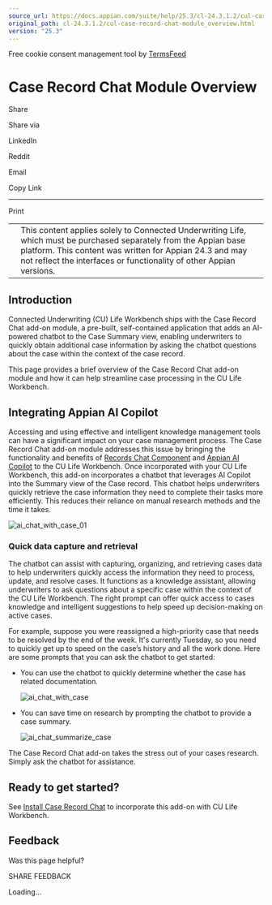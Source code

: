 ```yaml
---
source_url: https://docs.appian.com/suite/help/25.3/cl-24.3.1.2/cul-case-record-chat-module_overview.html
original_path: cl-24.3.1.2/cul-case-record-chat-module_overview.html
version: "25.3"
---
```


Free cookie consent management tool by [TermsFeed](https://www.termsfeed.com/)

# Case Record Chat Module Overview

Share

Share via

LinkedIn

Reddit

Email

Copy Link

* * *

Print

<table><tbody><tr><td><i class="fa fa-check-square-o" aria-hidden="true"></i></td><td>This content applies solely to Connected Underwriting Life, which must be purchased separately from the Appian base platform. This content was written for Appian 24.3 and may not reflect the interfaces or functionality of other Appian versions.</td></tr></tbody></table>

## Introduction

Connected Underwriting (CU) Life Workbench ships with the Case Record Chat add-on module, a pre-built, self-contained application that adds an AI-powered chatbot to the Case Summary view, enabling underwriters to quickly obtain additional case information by asking the chatbot questions about the case within the context of the case record.

This page provides a brief overview of the Case Record Chat add-on module and how it can help streamline case processing in the CU Life Workbench.

## Integrating Appian AI Copilot

Accessing and using effective and intelligent knowledge management tools can have a significant impact on your case management process. The Case Record Chat add-on module addresses this issue by bringing the functionality and benefits of [Records Chat Component](../Records_Chat_Component.html) and [Appian AI Copilot](../appian-ai-copilot.html) to the CU Life Workbench. Once incorporated with your CU Life Workbench, this add-on incorporates a chatbot that leverages AI Copilot into the Summary view of the Case record. This chatbot helps underwriters quickly retrieve the case information they need to complete their tasks more efficiently. This reduces their reliance on manual research methods and the time it takes.

![ai_chat_with_case_01](images/ai_chat_with_case_01.png)

### Quick data capture and retrieval

The chatbot can assist with capturing, organizing, and retrieving cases data to help underwriters quickly access the information they need to process, update, and resolve cases. It functions as a knowledge assistant, allowing underwriters to ask questions about a specific case within the context of the CU Life Workbench. The right prompt can offer quick access to cases knowledge and intelligent suggestions to help speed up decision-making on active cases.

For example, suppose you were reassigned a high-priority case that needs to be resolved by the end of the week. It's currently Tuesday, so you need to quickly get up to speed on the case’s history and all the work done. Here are some prompts that you can ask the chatbot to get started:

-   You can use the chatbot to quickly determine whether the case has related documentation.

    ![ai_chat_with_case](images/ai_chat_with_case.png)

-   You can save time on research by prompting the chatbot to provide a case summary.

    ![ai_chat_summarize_case](images/ai_chat_summarize_case.png)

The Case Record Chat add-on takes the stress out of your cases research. Simply ask the chatbot for assistance.

## Ready to get started?

See [Install Case Record Chat](cul-case-record-chat-install.html) to incorporate this add-on with CU Life Workbench.

## Feedback

Was this page helpful?

SHARE FEEDBACK

Loading...